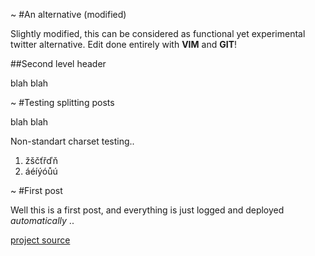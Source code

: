 ~
#An alternative (modified)

Slightly modified, this can be considered as functional yet experimental twitter alternative. Edit done entirely with __VIM__ and __GIT__!

##Second level header

blah blah

~
#Testing splitting posts

blah blah

Non-standart charset testing..

1. žščťřďň
2. áéíýóůú

~
#First post

Well this is a first post, and everything is just logged and deployed *automatically* ..

[project source](https://github.com/K0F/www_upkeep)
